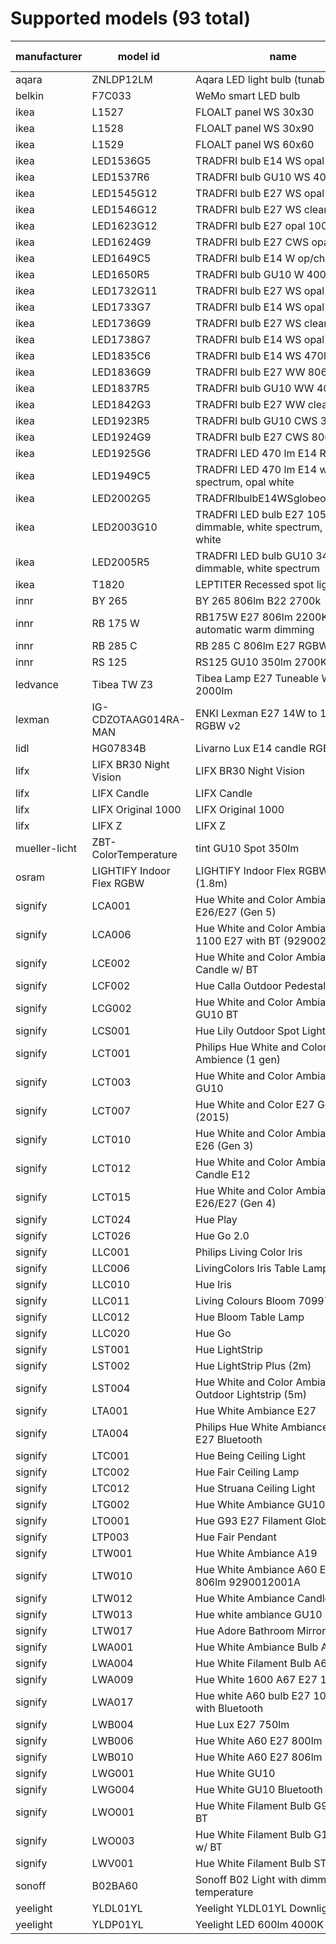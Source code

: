 # Supported models (93 total)
|manufacturer |        model id         |                                name                                 |calculation modes| color modes |
|-------------|-------------------------|---------------------------------------------------------------------|-----------------|-------------|
|aqara        |ZNLDP12LM                |Aqara LED light bulb (tunable white)                                 |lut              |color_temp   |
|belkin       |F7C033                   |WeMo smart LED bulb                                                  |lut              |brightness   |
|ikea         |L1527                    |FLOALT panel WS 30x30                                                |lut              |color_temp   |
|ikea         |L1528                    |FLOALT panel WS 30x90                                                |lut              |color_temp   |
|ikea         |L1529                    |FLOALT panel WS 60x60                                                |lut              |color_temp   |
|ikea         |LED1536G5                |TRADFRI bulb E14 WS opal 400lm                                       |lut              |color_temp   |
|ikea         |LED1537R6                |TRADFRI bulb GU10 WS 400lm                                           |lut              |color_temp   |
|ikea         |LED1545G12               |TRADFRI bulb E27 WS opal 980lm                                       |lut              |color_temp   |
|ikea         |LED1546G12               |TRADFRI bulb E27 WS clear 950lm                                      |lut              |color_temp   |
|ikea         |LED1623G12               |TRADFRI bulb E27 opal 1000lm                                         |lut              |brightness   |
|ikea         |LED1624G9                |TRADFRI bulb E27 CWS opal 600lm                                      |lut              |color_temp,hs|
|ikea         |LED1649C5                |TRADFRI bulb E14 W op/ch 400lm                                       |lut              |brightness   |
|ikea         |LED1650R5                |TRADFRI bulb GU10 W 400lm                                            |lut              |brightness   |
|ikea         |LED1732G11               |TRADFRI bulb E27 WS opal 1000lm                                      |lut              |color_temp   |
|ikea         |LED1733G7                |TRADFRI bulb E14 WS opal 600lm                                       |lut              |color_temp   |
|ikea         |LED1736G9                |TRADFRI bulb E27 WS clear 806lm                                      |lut              |color_temp   |
|ikea         |LED1738G7                |TRADFRI bulb E14 WS opal 600lm                                       |lut              |color_temp   |
|ikea         |LED1835C6                |TRADFRI bulb E14 WS 470lm                                            |lut              |color_temp   |
|ikea         |LED1836G9                |TRADFRI bulb E27 WW 806lm                                            |lut              |brightness   |
|ikea         |LED1837R5                |TRADFRI bulb GU10 WW 400lm                                           |lut              |brightness   |
|ikea         |LED1842G3                |TRADFRI bulb E27 WW clear 250lm                                      |lut              |brightness   |
|ikea         |LED1923R5                |TRADFRI bulb GU10 CWS 345lm                                          |lut              |color_temp,hs|
|ikea         |LED1924G9                |TRADFRI bulb E27 CWS 806lm                                           |lut              |color_temp,hs|
|ikea         |LED1925G6                |TRADFRI LED 470 lm E14 RGB                                           |lut              |color_temp,hs|
|ikea         |LED1949C5                |TRADFRI LED 470 lm E14 white spectrum, opal white                    |lut              |color_temp   |
|ikea         |LED2002G5                |TRADFRIbulbE14WSglobeopal470lm                                       |lut              |color_temp   |
|ikea         |LED2003G10               |TRADFRI LED bulb E27 1055 lumen, dimmable, white spectrum, opal white|lut              |color_temp   |
|ikea         |LED2005R5                |TRADFRI LED bulb GU10 345 lumen, dimmable, white spectrum            |lut              |color_temp   |
|ikea         |T1820                    |LEPTITER Recessed spot light                                         |lut              |color_temp   |
|innr         |BY 265                   |BY 265 806lm B22 2700k                                               |lut              |brightness   |
|innr         |RB 175 W                 |RB175W E27 806lm 2200K-2700K automatic warm dimming                  |lut              |brightness   |
|innr         |RB 285 C                 |RB 285 C 806lm E27 RGBW                                              |lut              |color_temp,hs|
|innr         |RS 125                   |RS125 GU10 350lm 2700K                                               |lut              |brightness   |
|ledvance     |Tibea TW Z3              |Tibea Lamp E27 Tuneable White 2000lm                                 |lut              |color_temp   |
|lexman       |IG-CDZOTAAG014RA-MAN     |ENKI Lexman E27 14W to 100W LED RGBW v2                              |lut              |color_temp,hs|
|lidl         |HG07834B                 |Livarno Lux E14 candle RGB                                           |lut              |color_temp,hs|
|lifx         |LIFX BR30 Night Vision   |LIFX BR30 Night Vision                                               |lut              |color_temp,hs|
|lifx         |LIFX Candle              |LIFX Candle                                                          |lut              |color_temp,hs|
|lifx         |LIFX Original 1000       |LIFX Original 1000                                                   |lut              |color_temp,hs|
|lifx         |LIFX Z                   |LIFX Z                                                               |lut              |color_temp,hs|
|mueller-licht|ZBT-ColorTemperature     |tint GU10 Spot 350lm                                                 |lut              |color_temp   |
|osram        |LIGHTIFY Indoor Flex RGBW|LIGHTIFY Indoor Flex RGBW 3P (1.8m)                                  |lut              |color_temp,hs|
|signify      |LCA001                   |Hue White and Color Ambiance A19 E26/E27 (Gen 5)                     |lut              |color_temp,hs|
|signify      |LCA006                   |Hue White and Color Ambiance 1100 E27 with BT (9290024688)           |lut              |color_temp,hs|
|signify      |LCE002                   |Hue White and Color Ambiance E14 Candle w/ BT                        |lut              |color_temp,hs|
|signify      |LCF002                   |Hue Calla Outdoor Pedestal                                           |lut              |color_temp,hs|
|signify      |LCG002                   |Hue White and Color Ambiance GU10 BT                                 |lut              |color_temp,hs|
|signify      |LCS001                   |Hue Lily Outdoor Spot Light RGBCCT                                   |lut              |color_temp,hs|
|signify      |LCT001                   |Philips Hue White and Color Ambience (1 gen)                         |lut              |color_temp,hs|
|signify      |LCT003                   |Hue White and Color Ambiance Spot GU10                               |lut              |color_temp,hs|
|signify      |LCT007                   |Hue White and Color E27 Gen2 (2015)                                  |lut              |color_temp,hs|
|signify      |LCT010                   |Hue White and Color Ambiance A19 E26 (Gen 3)                         |lut              |color_temp,hs|
|signify      |LCT012                   |Hue White and Color Ambiance Candle E12                              |lut              |color_temp,hs|
|signify      |LCT015                   |Hue White and Color Ambiance A19 E26/E27 (Gen 4)                     |lut              |color_temp,hs|
|signify      |LCT024                   |Hue Play                                                             |lut              |color_temp,hs|
|signify      |LCT026                   |Hue Go 2.0                                                           |lut              |color_temp,hs|
|signify      |LLC001                   |Philips Living Color Iris                                            |lut              |hs           |
|signify      |LLC006                   |LivingColors Iris Table Lamp Gen3                                    |lut              |hs,brightness|
|signify      |LLC010                   |Hue Iris                                                             |lut              |hs           |
|signify      |LLC011                   |Living Colours Bloom 7099760PH                                       |lut              |hs           |
|signify      |LLC012                   |Hue Bloom Table Lamp                                                 |lut              |hs           |
|signify      |LLC020                   |Hue Go                                                               |lut              |color_temp,hs|
|signify      |LST001                   |Hue LightStrip                                                       |lut              |hs           |
|signify      |LST002                   |Hue LightStrip Plus (2m)                                             |lut              |color_temp,hs|
|signify      |LST004                   |Hue White and Color Ambiance LED Outdoor Lightstrip (5m)             |lut              |color_temp,hs|
|signify      |LTA001                   |Hue White Ambiance E27                                               |lut              |color_temp   |
|signify      |LTA004                   |Philips Hue White Ambiance 800 E27 Bluetooth                         |lut              |color_temp   |
|signify      |LTC001                   |Hue Being Ceiling Light                                              |lut              |color_temp   |
|signify      |LTC002                   |Hue Fair Ceiling Lamp                                                |lut              |color_temp   |
|signify      |LTC012                   |Hue Struana Ceiling Light                                            |lut              |color_temp   |
|signify      |LTG002                   |Hue White Ambiance GU10 w/ BT                                        |lut              |color_temp   |
|signify      |LTO001                   |Hue G93 E27 Filament Globe Bulb                                      |lut              |color_temp   |
|signify      |LTP003                   |Hue Fair Pendant                                                     |lut              |color_temp   |
|signify      |LTW001                   |Hue White Ambiance A19                                               |lut              |color_temp   |
|signify      |LTW010                   |Hue White Ambiance A60 E27 806lm 9290012001A                         |lut              |color_temp   |
|signify      |LTW012                   | Hue White Ambiance Candle E14                                       |lut              |color_temp   |
|signify      |LTW013                   |Hue white ambiance GU10                                              |lut              |color_temp   |
|signify      |LTW017                   |Hue Adore Bathroom Mirror Light                                      |lut              |color_temp   |
|signify      |LWA001                   |Hue White Ambiance Bulb A60 E27                                      |lut              |brightness   |
|signify      |LWA004                   |Hue White Filament Bulb A60 E27                                      |lut              |brightness   |
|signify      |LWA009                   |Hue White 1600 A67 E27 1600lm                                        |lut              |brightness   |
|signify      |LWA017                   |Hue white A60 bulb E27 1050lm with Bluetooth                         |lut              |brightness   |
|signify      |LWB004                   |Hue Lux E27 750lm                                                    |lut              |brightness   |
|signify      |LWB006                   |Hue White A60 E27 800lm                                              |lut              |brightness   |
|signify      |LWB010                   |Hue White A60 E27 806lm                                              |lut              |brightness   |
|signify      |LWG001                   |Hue White GU10                                                       |lut              |brightness   |
|signify      |LWG004                   |Hue White GU10 Bluetooth                                             |lut              |brightness   |
|signify      |LWO001                   |Hue White Filament Bulb G93 E27 w/ BT                                |lut              |brightness   |
|signify      |LWO003                   |Hue White Filament Bulb G125 E27 w/ BT                               |lut              |brightness   |
|signify      |LWV001                   |Hue White Filament Bulb ST64 E27                                     |lut              |brightness   |
|sonoff       |B02BA60                  |Sonoff B02 Light with dimmer and temperature                         |lut              |color_temp   |
|yeelight     |YLDL01YL                 |Yeelight YLDL01YL Downlight                                          |lut              |color_temp,hs|
|yeelight     |YLDP01YL                 |Yeelight LED 600lm 4000K 8W WiFi                                     |lut              |brightness   |

